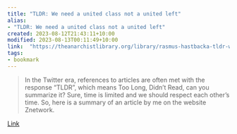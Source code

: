 ```yaml
---
title: "TLDR: We need a united class not a united left"
alias:
- "TLDR: We need a united class not a united left"
created: 2023-08-12T21:43:11+10:00
modified: 2023-08-13T00:11:49+10:00
link:  "https://theanarchistlibrary.org/library/rasmus-hastbacka-tldr-we-need-a-united-class-not-a-united-left-1"
tags:
- bookmark
---
```


> In the Twitter era, references to articles are often met with the response “TLDR”, which means Too Long, Didn’t Read, can you summarize it? Sure, time is limited and we should respect each other’s time. So, here is a summary of an article by me on the website Znetwork.

[Link](https://theanarchistlibrary.org/library/rasmus-hastbacka-tldr-we-need-a-united-class-not-a-united-left-1)